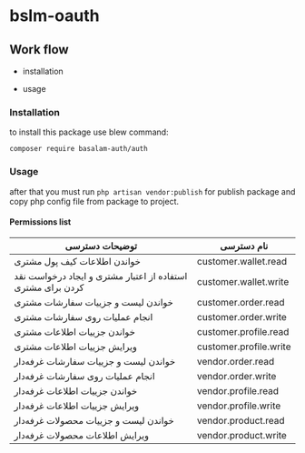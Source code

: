  
# bslm-oauth
## Work flow

- installation

- usage



### Installation

to install this package use blew command:

`composer require basalam-auth/auth`

### Usage

after that you must run `php artisan vendor:publish` for publish package and copy php config file from package to project.


#### Permissions list

| توضیحات دسترسی                                              | نام دسترسی             |
| ----------------------------------------------------------- | ---------------------- |
| خواندن اطلاعات کیف پول مشتری                                | customer.wallet.read   |
| استفاده از اعتبار مشتری و ایجاد درخواست نقد کردن برای مشتری | customer.wallet.write  |
| خواندن لیست و جزییات سفارشات مشتری                          | customer.order.read    |
| انجام عملیات روی سفارشات مشتری                              | customer.order.write   |
| خواندن جزییات اطلاعات مشتری                                 | customer.profile.read  |
| ویرایش جزییات اطلاعات مشتری                                 | customer.profile.write |
| خواندن لیست و جزییات سفارشات غرفه‌دار                        | vendor.order.read      |
| انجام عملیات روی سفارشات غرفه‌دار                            | vendor.order.write     |
| خواندن جزییات اطلاعات غرفه‌دار                               | vendor.profile.read    |
| ویرایش جزییات اطلاعات غرفه‌دار                               | vendor.profile.write   |
| خواندن لیست و جزییات محصولات غرفه‌دار                        | vendor.product.read    |
| ویرایش اطلاعات محصولات غرفه‌دار                              | vendor.product.write   |
